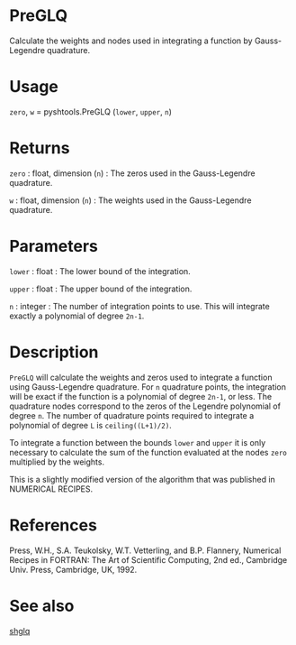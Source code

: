 # PreGLQ

Calculate the weights and nodes used in integrating a function by Gauss-Legendre quadrature.

# Usage

`zero`, `w` = pyshtools.PreGLQ (`lower`, `upper`, `n`)

# Returns

`zero` : float, dimension (`n`)
:   The zeros used in the Gauss-Legendre quadrature.

`w` : float, dimension (`n`)
:   The weights used in the Gauss-Legendre quadrature.

# Parameters

`lower` : float
:   The lower bound of the integration.

`upper` : float
:   The upper bound of the integration.

`n` : integer
:   The number of integration points to use. This will integrate exactly a polynomial of degree `2n-1`.


# Description

`PreGLQ` will calculate the weights and zeros used to integrate a function using Gauss-Legendre quadrature. For `n` quadrature points, the integration will be exact if the function is a polynomial of degree `2n-1`, or less. The quadrature nodes correspond to the zeros of the Legendre polynomial of degree `n`. The number of quadrature points required to integrate a polynomial of degree `L` is `ceiling((L+1)/2)`.

To integrate a function between the bounds `lower` and `upper` it is only necessary to calculate the sum of the function evaluated at the nodes `zero` multiplied by the weights.

This is a slightly modified version of the algorithm that was published in NUMERICAL RECIPES.

# References

Press, W.H., S.A. Teukolsky, W.T. Vetterling, and B.P. Flannery, Numerical Recipes in FORTRAN: The Art of Scientific Computing, 2nd ed., Cambridge Univ. Press, Cambridge, UK, 1992.

# See also

[shglq](pyshglq.html)
